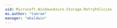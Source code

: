 ```yaml
---
uid: Microsoft.WindowsAzure.Storage.RetryPolicies
ms.author: "tamram"
manager: "mbaldwin"
---
```

